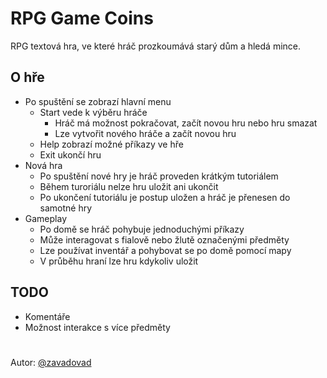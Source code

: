 # RPG Game Coins
RPG textová hra, ve které hráč prozkoumává starý dům a hledá mince.

## O hře
- Po spuštění se zobrazí hlavní menu
    - Start vede k výběru hráče
        - Hráč má možnost pokračovat, začít novou hru nebo hru smazat
        - Lze vytvořit nového hráče a začít novou hru
    - Help zobrazí možné příkazy ve hře
    - Exit ukončí hru
- Nová hra
    - Po spuštění nové hry je hráč proveden krátkým tutoriálem
    - Během turoriálu nelze hru uložit ani ukončit
    - Po ukončení tutoriálu je postup uložen a hráč je přenesen do samotné hry
- Gameplay
    - Po domě se hráč pohybuje jednoduchými příkazy
    - Může interagovat s fialově nebo žlutě označenými předměty
    - Lze používat inventář a pohybovat se po domě pomocí mapy
    - V průběhu hraní lze hru kdykoliv uložit

## TODO
- Komentáře
- Možnost interakce s více předměty

#
Autor: [@zavadovad](https://github.com/zavadovad)
